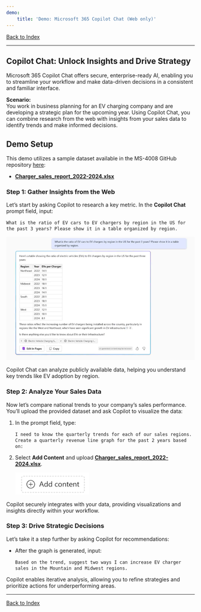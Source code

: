 ```yaml
---
demo:
    title: 'Demo: Microsoft 365 Copilot Chat (Web only)'
---
```


[Back to Index](https://microsoftlearning.github.io/MS-4012-Microsoft-Copilot-Web-Based-Interactive-Experience-for-Executives/)

---

## **Copilot Chat: Unlock Insights and Drive Strategy**

Microsoft 365 Copilot Chat offers secure, enterprise-ready AI, enabling you to streamline your workflow and make data-driven decisions in a consistent and familiar interface.

**Scenario:**  
You work in business planning for an EV charging company and are developing a strategic plan for the upcoming year. Using Copilot Chat, you can combine research from the web with insights from your sales data to identify trends and make informed decisions.

## **Demo Setup**

This demo utilizes a sample dataset available in the MS-4008 GitHub repository [here](https://github.com/MicrosoftLearning/MS-4021-WWPS-Copilot-Immersion-Experience/tree/master/ResourceFiles):

- [**Charger_sales_report_2022-2024.xlsx**](https://github.com/MicrosoftLearning/MS-4021-WWPS-Copilot-Immersion-Experience/raw/master/ResourceFiles/Charger_sales_report_2022-2024.xlsx)

### **Step 1: Gather Insights from the Web**

Let’s start by asking Copilot to research a key metric. In the **Copilot Chat** prompt field, input:

```text
What is the ratio of EV cars to EV chargers by region in the US for the past 3 years? Please show it in a table organized by region.
```

![Screenshot showing Copilot Chat EV charger Prompt.](../Demos/Media/copilot-chat-ev-charger-prompt.png)

Copilot Chat can analyze publicly available data, helping you understand key trends like EV adoption by region.

### **Step 2: Analyze Your Sales Data**

Now let’s compare national trends to your company’s sales performance. You’ll upload the provided dataset and ask Copilot to visualize the data:

1. In the prompt field, type:

   ```text
   I need to know the quarterly trends for each of our sales regions. Create a quarterly revenue line graph for the past 2 years based on:
   ```

2. Select **Add Content** and upload [**Charger_sales_report_2022-2024.xlsx**](https://github.com/MicrosoftLearning/MS-4021-WWPS-Copilot-Immersion-Experience/raw/master/ResourceFiles/Charger_sales_report_2022-2024.xlsx).

    ![add content copilot chat.](../Demos/Media/add-content-copilot-chat.png)

Copilot securely integrates with your data, providing visualizations and insights directly within your workflow.

### **Step 3: Drive Strategic Decisions**

Let’s take it a step further by asking Copilot for recommendations:

- After the graph is generated, input:

    ```text
    Based on the trend, suggest two ways I can increase EV charger sales in the Mountain and Midwest regions.
    ```

Copilot enables iterative analysis, allowing you to refine strategies and prioritize actions for underperforming areas.

---

[Back to Index](https://microsoftlearning.github.io/MS-4021-WWPS-Copilot-Immersion-Experience/)
